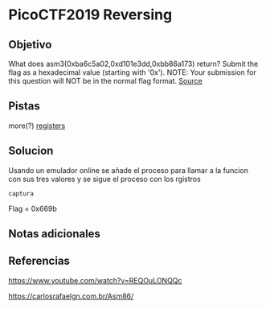 # PicoCTF2019 Reversing
## Objetivo
What does asm3(0xba6c5a02,0xd101e3dd,0xbb86a173) return? Submit the flag as a hexadecimal value (starting with '0x'). NOTE: Your submission for this question will NOT be in the normal flag format. [Source](https://jupiter.challenges.picoctf.org/static/cb753ae52bca4aa303deca5fbfb01bfb/test.S)
## Pistas
more(?) [registers](https://wiki.skullsecurity.org/index.php?title=Registers)
## Solucion

Usando un emulador online se añade el proceso para llamar a la funcion con sus tres valores y se sigue el proceso con los rgistros 

	captura

Flag = 0x669b

## Notas adicionales
## Referencias 
https://www.youtube.com/watch?v=REQOuLONQQc

https://carlosrafaelgn.com.br/Asm86/